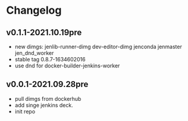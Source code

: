 # Changelog

## v0.1.1-2021.10.19pre

- new dimgs: jenlib-runner-dimg  dev-editor-dimg  jenconda  jenmaster  jen_dnd_worker
- stable tag 0.8.7-1634602016
- use dnd for docker-builder-jenkins-worker

## v0.0.1-2021.09.28pre

- pull dimgs from dockerhub
- add singe jenkins deck.
- init repo